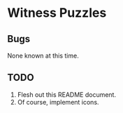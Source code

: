 # Witness Puzzles

## Bugs

None known at this time.

## TODO

1. Flesh out this README document.
2. Of course, implement icons.
